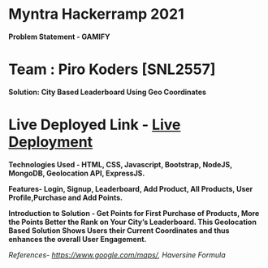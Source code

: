 
# Myntra Hackerramp 2021 
**Problem Statement - GAMIFY**
# Team : Piro Koders [SNL2557]
**Solution: City Based Leaderboard Using Geo Coordinates**
# Live Deployed Link -  [Live Deployment](https://demo-myntra.herokuapp.com/)

**Technologies Used - HTML, CSS, Javascript, Bootstrap, NodeJS, MongoDB, Geolocation API, ExpressJS.**

**Features- Login, Signup, Leaderboard, Add Product, All Products, User Profile,Purchase and Add Points.**


**Introduction to Solution - Get Points for First Purchase of Products, More the Points Better the Rank on Your City’s Leaderboard.
This Geolocation Based Solution Shows Users their Current Coordinates  and thus enhances the overall User Engagement.**


*References- https://www.google.com/maps/,  Haversine Formula*
